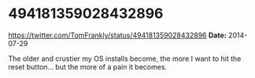 # 494181359028432896
https://twitter.com/TomFrankly/status/494181359028432896
**Date:** 2014-07-29

The older and crustier my OS installs become, the more I want to hit the reset button... but the more of a pain it becomes.
